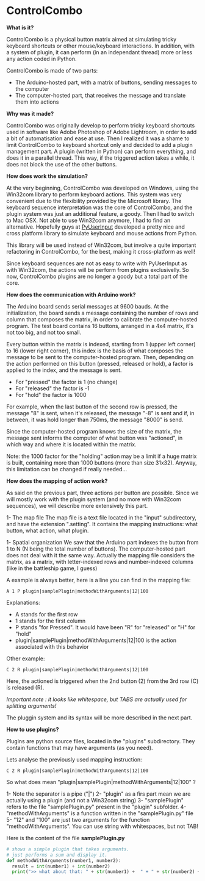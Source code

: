 ControlCombo
============

**What is it?**

ControlCombo is a physical button matrix aimed at simulating tricky keyboard shortcuts or other mouse/keyboard interactions. In addition, with a system of plugin, it can perform (in an independant thread) more or less any action coded in Python.

ControlCombo is made of two parts:
- The Arduino-hosted part, with a matrix of buttons, sending messages to the computer
- The computer-hosted part, that receives the message and translate them into actions



**Why was it made?**

ControlCombo was originally develop to perform tricky keyboard shortcuts used in software like Adobe Photoshop of Adobe Lightroom, in order to add a bit of automatisation and ease at use.
Then I realized it was a shame to limit ControlCombo to keyboard shortcut only and decided to add a plugin management part. A plugin (written in Python) can perform everything, and does it in a parallel thread. This way, if the triggered action takes a while, it does not block the use of the other buttons.



**How does work the simulation?**

At the very beginning, ControlCombo was developed on Windows, using the Win32com library to perform keyboard actions. This system was very convenient due to the flexibility provided by the Microsoft library. The keyboard sequence interpretation was the core of ControlCombo, and the plugin system was just an additional feature, a goody.
Then I had to switch to Mac OSX. Not able to use Win32com anymore, I had to find an alternative. Hopefully guys at [PyUserInput](https://github.com/SavinaRoja/PyUserInput) developed a pretty nice and cross platform library to simulate keyboard and mouse actions from Python.

This library will be used instead of Win32com, but involve a quite important refactoring in ControlCombo, for the best, making it cross-platform as well!

Since keyboard sequences are not as easy to write with PyUserInput as with Win32com, the actions will be perform from plugins exclusivelly. So now, ControlCombo plugins are no longer a goody but a total part of the core.



**How does the communication with Arduino work?**

The Arduino board sends serial messages at 9600 bauds. At the initialization, the board sends a message containing the number of rows and column that composes the matrix, in order to calibrate the computer-hosted program. The test board contains 16 buttons, arranged in a 4x4 matrix, it's not too big, and not too small.

Every button within the matrix is indexed, starting from 1 (upper left corner) to 16 (lower right corner), this index is the basis of what composes the message to be sent to the computer-hosted program. Then, depending on the action performed on this button (pressed, released or hold), a factor is applied to the index, and the message is sent.
- For "pressed" the factor is 1 (no change)
- For "released" the factor is -1
- For "hold" the factor is 1000

For example, when the last button of the second row is pressed, the message "8" is sent, when it's released, the message "-8" is sent and if, in between, it was hold longer than 750ms, the message "8000" is send.

Since the computer-hosted program knows the size of the matrix, the message sent informs the computer of what button was "actioned", in which way and where it is located within the matrix.

Note: the 1000 factor for the "holding" action may be a limit if a huge matrix is built, containing more than 1000 buttons (more than size 31x32). Anyway, this limitation can be changed if really needed...



**How does the mapping of action work?**

As said on the previous part, three actions per button are possible. Since we will mostly work with the plugin system (and no more with Win32com sequences), we will describe more extensively this part.

1- The map file
The map file is a text file located in the "input" subdirectory, and have the extension ".setting". It contains the mapping instructions: what button, what action, what plugin.


1- Spatial organization
We saw that the Arduino part indexes the button from 1 to N (N being the total number of buttons). The computer-hosted part does not deal with it the same way. Actually the mapping file considers the matrix, as a matrix, with letter-indexed rows and number-indexed columns (like in the battleship game, I guess)

A example is always better, here is a line you can find in the mapping file:

```
A 1 P plugin|samplePlugin|methodWithArguments|12|100

```

Explanations:
- A stands for the first row
- 1 stands for the first column
- P stands "for Pressed". It would have been "R" for "released" or "H" for "hold"
- plugin|samplePlugin|methodWithArguments|12|100 is the action associated with this behavior

Other example:

```
C 2 R plugin|samplePlugin|methodWithArguments|12|100
```
Here, the actioned is triggered when the 2nd button (2) from the 3rd row (C) is released (R).

_Important note : it looks like whitespace, but TABS are actually used for splitting arguments!_


The pluggin system and its syntax will be more described in the next part.


**How to use plugins?**

Plugins are python source files, located in the "plugins" subdirectory. They contain functions that may have arguments (as you need).

Lets analyse the previously used mapping instruction:

```
C 2 R plugin|samplePlugin|methodWithArguments|12|100
```

So what does mean "plugin|samplePlugin|methodWithArguments|12|100" ?

1- Note the separator is a pipe ("|")
2- "plugin" as a firs part mean we are actually using a plugin (and not a Win32com string)
3- "samplePlugin" refers to the file "samplePlugin.py" present in the "plugin" subfolder.
4- "methodWithArguments" is a function written in the "samplePlugin.py" file
5- "12" and "100" are just two arguments for the function "methodWithArguments". You can use string with whitespaces, but not TAB!

Here is the content of the file __samplePlugin.py__

```python
# shows a simple plugin that takes arguments.
# just performs a sum and display it.
def methodWithArguments(number1, number2):
  result = int(number1) + int(number2)
  print(">> what about that: " + str(number1) +  " + " + str(number2) + " = " + str(result))
```

